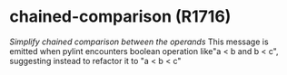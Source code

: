 # chained-comparison (R1716)
*Simplify chained comparison between the operands* This message is
emitted when pylint encounters boolean operation like\"a \< b and b \<
c\", suggesting instead to refactor it to \"a \< b \< c\"
